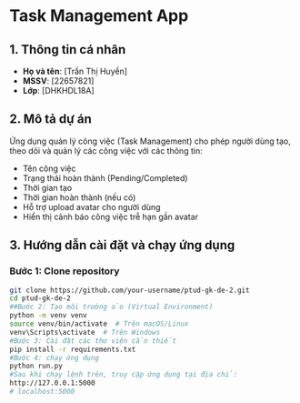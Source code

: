 # Task Management App

## 1. Thông tin cá nhân
- **Họ và tên**: [Trần Thị Huyền]
- **MSSV**: [22657821]
- **Lớp**: [DHKHDL18A]

## 2. Mô tả dự án
Ứng dụng quản lý công việc (Task Management) cho phép người dùng tạo, theo dõi và quản lý các công việc với các thông tin:
- Tên công việc
- Trạng thái hoàn thành (Pending/Completed)
- Thời gian tạo
- Thời gian hoàn thành (nếu có)
- Hỗ trợ upload avatar cho người dùng
- Hiển thị cảnh báo công việc trễ hạn gần avatar

## 3. Hướng dẫn cài đặt và chạy ứng dụng
### **Bước 1: Clone repository**
```bash
git clone https://github.com/your-username/ptud-gk-de-2.git
cd ptud-gk-de-2
##Bước 2: Tạo môi trường ảo (Virtual Environment)
python -m venv venv
source venv/bin/activate  # Trên macOS/Linux
venv\Scripts\activate  # Trên Windows
#Bước 3: Cài đặt các thư viện cần thiết
pip install -r requirements.txt
#Bước 4: chạy ứng dụng
python run.py
#Sau khi chạy lệnh trên, truy cập ứng dụng tại địa chỉ:
http://127.0.0.1:5000
# localhost:5000 




